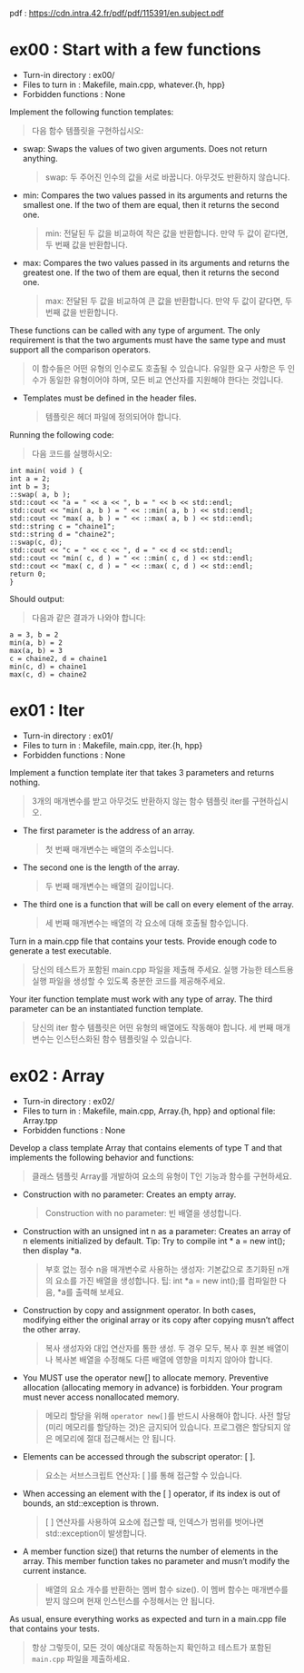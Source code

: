 pdf : https://cdn.intra.42.fr/pdf/pdf/115391/en.subject.pdf

# ex00 : Start with a few functions

* Turn-in directory : ex00/
* Files to turn in : Makefile, main.cpp, whatever.{h, hpp}
* Forbidden functions : None

Implement the following function templates:
> 다음 함수 템플릿을 구현하십시오:

* swap: Swaps the values of two given arguments. Does not return anything.
  > swap: 두 주어진 인수의 값을 서로 바꿉니다. 아무것도 반환하지 않습니다.

* min: Compares the two values passed in its arguments and returns the smallest
one. If the two of them are equal, then it returns the second one.
  > min: 전달된 두 값을 비교하여 작은 값을 반환합니다. 만약 두 값이 같다면, 두 번째 값을 반환합니다.

* max: Compares the two values passed in its arguments and returns the greatest one.
If the two of them are equal, then it returns the second one.
  > max: 전달된 두 값을 비교하여 큰 값을 반환합니다. 만약 두 값이 같다면, 두 번째 값을 반환합니다.

These functions can be called with any type of argument. The only requirement is
that the two arguments must have the same type and must support all the comparison
operators.
> 이 함수들은 어떤 유형의 인수로도 호출될 수 있습니다. 유일한 요구 사항은 두 인수가 동일한 유형이어야 하며, 모든 비교 연산자를 지원해야 한다는 것입니다.

* Templates must be defined in the header files.
  > 템플릿은 헤더 파일에 정의되어야 합니다.

Running the following code:
> 다음 코드를 실행하시오:

```
int main( void ) {
int a = 2;
int b = 3;
::swap( a, b );
std::cout << "a = " << a << ", b = " << b << std::endl;
std::cout << "min( a, b ) = " << ::min( a, b ) << std::endl;
std::cout << "max( a, b ) = " << ::max( a, b ) << std::endl;
std::string c = "chaine1";
std::string d = "chaine2";
::swap(c, d);
std::cout << "c = " << c << ", d = " << d << std::endl;
std::cout << "min( c, d ) = " << ::min( c, d ) << std::endl;
std::cout << "max( c, d ) = " << ::max( c, d ) << std::endl;
return 0;
}
```
Should output:
> 다음과 같은 결과가 나와야 합니다:

```
a = 3, b = 2
min(a, b) = 2
max(a, b) = 3
c = chaine2, d = chaine1
min(c, d) = chaine1
max(c, d) = chaine2
```

# ex01 : Iter

* Turn-in directory : ex01/
* Files to turn in : Makefile, main.cpp, iter.{h, hpp}
* Forbidden functions : None

Implement a function template iter that takes 3 parameters and returns nothing.
> 3개의 매개변수를 받고 아무것도 반환하지 않는 함수 템플릿 iter를 구현하십시오.

* The first parameter is the address of an array.
  > 첫 번째 매개변수는 배열의 주소입니다.

* The second one is the length of the array.
  > 두 번째 매개변수는 배열의 길이입니다.

* The third one is a function that will be call on every element of the array.
  > 세 번째 매개변수는 배열의 각 요소에 대해 호출될 함수입니다.

Turn in a main.cpp file that contains your tests. Provide enough code to generate a
test executable.
> 당신의 테스트가 포함된 main.cpp 파일을 제출해 주세요. 실행 가능한 테스트용 실행 파일을 생성할 수 있도록 충분한 코드를 제공해주세요.

Your iter function template must work with any type of array. The third parameter
can be an instantiated function template.
> 당신의 iter 함수 템플릿은 어떤 유형의 배열에도 작동해야 합니다. 세 번째 매개변수는 인스턴스화된 함수 템플릿일 수 있습니다.

# ex02 : Array
* Turn-in directory : ex02/
* Files to turn in : Makefile, main.cpp, Array.{h, hpp}
and optional file: Array.tpp
* Forbidden functions : None

Develop a class template Array that contains elements of type T and that implements
the following behavior and functions:
> 클래스 템플릿 Array를 개발하여 요소의 유형이 T인 기능과 함수를 구현하세요.

* Construction with no parameter: Creates an empty array.
  > Construction with no parameter: 빈 배열을 생성합니다.

* Construction with an unsigned int n as a parameter: Creates an array of n elements
initialized by default. Tip: Try to compile int * a = new int(); then display *a.
  > 부호 없는 정수 n을 매개변수로 사용하는 생성자: 기본값으로 초기화된 n개의 요소를 가진 배열을 생성합니다. 팁: int *a = new int();를 컴파일한 다음, *a를 출력해 보세요.

* Construction by copy and assignment operator. In both cases, modifying either the
original array or its copy after copying musn’t affect the other array.
  > 복사 생성자와 대입 연산자를 통한 생성. 두 경우 모두, 복사 후 원본 배열이나 복사본 배열을 수정해도 다른 배열에 영향을 미치지 않아야 합니다.

* You MUST use the operator new[] to allocate memory. Preventive allocation (allocating memory in advance) is forbidden. Your program must never access nonallocated memory.
  > 메모리 할당을 위해 `operator new[]`를 반드시 사용해야 합니다. 사전 할당(미리 메모리를 할당하는 것)은 금지되어 있습니다. 프로그램은 할당되지 않은 메모리에 절대 접근해서는 안 됩니다.

* Elements can be accessed through the subscript operator: [ ].
  > 요소는 서브스크립트 연산자: [ ]를 통해 접근할 수 있습니다.

* When accessing an element with the [ ] operator, if its index is out of bounds, an
std::exception is thrown.
  > [ ] 연산자를 사용하여 요소에 접근할 때, 인덱스가 범위를 벗어나면 std::exception이 발생합니다.
* A member function size() that returns the number of elements in the array. This
member function takes no parameter and musn’t modify the current instance.
  > 배열의 요소 개수를 반환하는 멤버 함수 size(). 이 멤버 함수는 매개변수를 받지 않으며 현재 인스턴스를 수정해서는 안 됩니다.

As usual, ensure everything works as expected and turn in a main.cpp file that contains your tests.
> 항상 그렇듯이, 모든 것이 예상대로 작동하는지 확인하고 테스트가 포함된 `main.cpp` 파일을 제출하세요.

